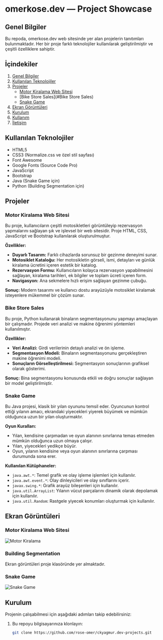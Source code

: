 # omerkose.dev — Project Showcase

## Genel Bilgiler

Bu repoda, omerkose.dev web sitesinde yer alan projelerin tanıtımları bulunmaktadır. Her bir proje farklı teknolojiler kullanılarak geliştirilmiştir ve çeşitli özelliklere sahiptir.

## İçindekiler

1. [Genel Bilgiler](#genel-bilgiler)
2. [Kullanılan Teknolojiler](#kullanılan-teknolojiler)
3. [Projeler](#projeler)
   - [Motor Kiralama Web Sitesi](#motor-kiralama-web-sitesi)
   - [Bike Store Sales](#Bike Store Sales)
   - [Snake Game](#snake-game)
4. [Ekran Görüntüleri](#ekran-görüntüleri)
5. [Kurulum](#kurulum)
6. [Kullanım](#kullanım)
7. [İletişim](#iletişim)

## Kullanılan Teknolojiler

- HTML5
- CSS3 (Normalize.css ve özel stil sayfası)
- Font Awesome
- Google Fonts (Source Code Pro)
- JavaScript
- Bootstrap
- Java (Snake Game için)
- Python (Building Segmentation için)

## Projeler

### Motor Kiralama Web Sitesi

Bu proje, kullanıcıların çeşitli motosikletleri görüntüleyip rezervasyon yapmalarını sağlayan şık ve işlevsel bir web sitesidir. Proje HTML, CSS, JavaScript ve Bootstrap kullanılarak oluşturulmuştur.

**Özellikler:**

- **Duyarlı Tasarım:** Farklı cihazlarda sorunsuz bir gezinme deneyimi sunar.
- **Motosiklet Kataloğu:** Her motosikletin görseli, ismi, detayları ve günlük kiralama ücretini içeren estetik bir katalog.
- **Rezervasyon Formu:** Kullanıcıların kolayca rezervasyon yapabilmesini sağlayan, kiralama tarihleri, ek bilgiler ve toplam ücreti içeren form.
- **Navigasyon:** Ana sekmelere hızlı erişim sağlayan gezinme çubuğu.

**Sonuç:** Modern tasarımı ve kullanıcı dostu arayüzüyle motosiklet kiralamak isteyenlere mükemmel bir çözüm sunar.

### Bike Store Sales

Bu proje, Python kullanarak binaların segmentasyonunu yapmayı amaçlayan bir çalışmadır. Projede veri analizi ve makine öğrenimi yöntemleri kullanılmıştır.

**Özellikler:**

- **Veri Analizi:** Girdi verilerinin detaylı analizi ve ön işleme.
- **Segmentasyon Modeli:** Binaların segmentasyonunu gerçekleştiren makine öğrenimi modeli.
- **Sonuçların Görselleştirilmesi:** Segmentasyon sonuçlarının grafiksel olarak gösterimi.

**Sonuç:** Bina segmentasyonu konusunda etkili ve doğru sonuçlar sağlayan bir model geliştirilmiştir.

### Snake Game

Bu Java projesi, klasik bir yılan oyununu temsil eder. Oyuncunun kontrol ettiği yılanın amacı, ekrandaki yiyecekleri yiyerek büyümek ve mümkün olduğunca uzun bir yılan oluşturmaktır.

**Oyun Kuralları:**

- Yılan, kendisine çarpmadan ve oyun alanının sınırlarına temas etmeden mümkün olduğunca uzun olmaya çalışır.
- Yılan, yiyecekleri yedikçe büyür.
- Oyun, yılanın kendisine veya oyun alanının sınırlarına çarpması durumunda sona erer.

**Kullanılan Kütüphaneler:**

- `java.awt.*`: Temel grafik ve olay işleme işlemleri için kullanılır.
- `java.awt.event.*`: Olay dinleyicileri ve olay sınıflarını içerir.
- `javax.swing.*`: Grafik arayüz bileşenleri için kullanılır.
- `java.util.ArrayList`: Yılanın vücut parçalarını dinamik olarak depolamak için kullanılır.
- `java.util.Random`: Rastgele yiyecek konumları oluşturmak için kullanılır.

## Ekran Görüntüleri

### Motor Kiralama Web Sitesi
![Motor Kiralama](./assets/motor.png)

### Building Segmentation
Ekran görüntüleri proje klasöründe yer almaktadır.

### Snake Game
![Snake Game](./assets/snake.png)

## Kurulum

Projenin çalışabilmesi için aşağıdaki adımları takip edebilirsiniz:

1. Bu repoyu bilgisayarınıza klonlayın:
   ```sh
   git clone https://github.com/rose-omer/ckyagmur.dev-projects.git
